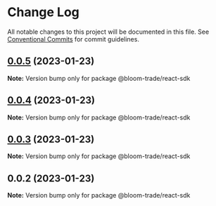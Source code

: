 # Change Log

All notable changes to this project will be documented in this file.
See [Conventional Commits](https://conventionalcommits.org) for commit guidelines.

## [0.0.5](https://github.com/Bloom-Finance/bloom-trade/compare/v0.0.4...v0.0.5) (2023-01-23)

**Note:** Version bump only for package @bloom-trade/react-sdk





## [0.0.4](https://github.com/Bloom-Finance/bloom-trade/compare/v0.0.3...v0.0.4) (2023-01-23)

**Note:** Version bump only for package @bloom-trade/react-sdk





## [0.0.3](https://github.com/Bloom-Finance/bloom-trade/compare/v0.0.2...v0.0.3) (2023-01-23)

**Note:** Version bump only for package @bloom-trade/react-sdk





## 0.0.2 (2023-01-23)

**Note:** Version bump only for package @bloom-trade/react-sdk
